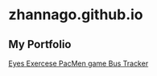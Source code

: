 # zhannago.github.io
## My Portfolio
<a href="https://zhannago.github.io/EyeExerciseRrepository/"> Eyes Exercese </a>
<a href="https://zhannago.github.io/PacMen-Factory/"> PacMen game </a>
<a href="https://zhannago.github.io/animatedMaps/"> Bus Tracker </a>
